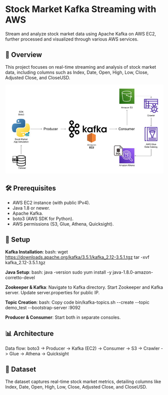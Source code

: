 # Stock Market Kafka Streaming with AWS

Stream and analyze stock market data using Apache Kafka on AWS EC2, further processed and visualized through various AWS services.

## 📌 Overview

This project focuses on real-time streaming and analysis of stock market data, including columns such as Index, Date, Open, High, Low, Close, Adjusted Close, and CloseUSD.

![Kafka Project Architecture](Kafka-project-archiecture.jpg)

## 🛠 Prerequisites

- AWS EC2 instance (with public IPv4).
- Java 1.8 or newer.
- Apache Kafka.
- boto3 (AWS SDK for Python).
- AWS permissions (S3, Glue, Athena, Quicksight).

## 🚀 Setup

 **Kafka Installation**:
  bash:
   wget https://downloads.apache.org/kafka/3.5.1/kafka_2.12-3.5.1.tgz
   tar -xvf kafka_2.12-3.5.1.tgz

**Java Setup**:
  bash:
    java -version
    sudo yum install -y java-1.8.0-amazon-corretto-devel
  
**Zookeeper & Kafka**:
  Navigate to Kafka directory.
  Start Zookeeper and Kafka server.
  Update server.properties for public IP.

**Topic Creation**:
  bash:
    Copy code
    bin/kafka-topics.sh --create --topic demo_test --bootstrap-server <Public IPv4 address>:9092

**Producer & Consumer**: Start both in separate consoles.

## 📊 Architecture
Data flow: boto3 -> Producer -> Kafka (EC2) -> Consumer -> S3 -> Crawler -> Glue -> Athena -> Quicksight

## 📄 Dataset
The dataset captures real-time stock market metrics, detailing columns like Index, Date, Open, High, Low, Close, Adjusted Close, and CloseUSD.


